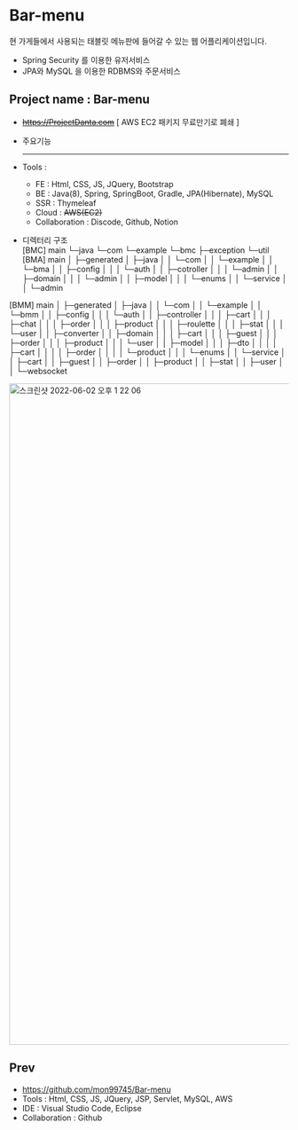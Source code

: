 # Bar-menu
현 가게들에서 사용되는 태블릿 메뉴판에 들어갈 수 있는 웹 어플리케이션입니다.

  - Spring Security 를 이용한 유저서비스
  - JPA와 MySQL 을 이용한 RDBMS와 주문서비스
    
## Project name : Bar-menu
- ~~https://ProjectDanta.com~~ [ AWS EC2 패키지 무료만기로 폐쇄 ]

- 주요기능
  ****

   
- Tools : 

  - FE : Html, CSS, JS, JQuery, Bootstrap
  - BE : Java(8), Spring, SpringBoot, Gradle, JPA(Hibernate), MySQL
  - SSR : Thymeleaf
  - Cloud : ~~AWS(EC2)~~
  - Collaboration : Discode, Github, Notion

- 디렉터리 구조  
[BMC]
main
    └─java
        └─com
            └─example
                └─bmc
                    ├─exception
                    └─util
[BMA]
main
│  ├─generated
│  ├─java
│  │  └─com
│  │      └─example
│  │          └─bma
│  │              ├─config
│  │              │  └─auth
│  │              ├─cotroller
│  │              │  └─admin
│  │              ├─domain
│  │              │  └─admin
│  │              ├─model
│  │              │  └─enums
│  │              └─service
│  │                  └─admin

[BMM]
main
│  ├─generated
│  ├─java
│  │  └─com
│  │      └─example
│  │          └─bmm
│  │              ├─config
│  │              │  └─auth
│  │              ├─controller
│  │              │  ├─cart
│  │              │  ├─chat
│  │              │  ├─order
│  │              │  ├─product
│  │              │  ├─roulette
│  │              │  ├─stat
│  │              │  └─user
│  │              ├─converter
│  │              ├─domain
│  │              │  ├─cart
│  │              │  ├─guest
│  │              │  ├─order
│  │              │  ├─product
│  │              │  └─user
│  │              ├─model
│  │              │  ├─dto
│  │              │  │  ├─cart
│  │              │  │  ├─order
│  │              │  │  └─product
│  │              │  └─enums
│  │              └─service
│  │                  ├─cart
│  │                  ├─guest
│  │                  ├─order
│  │                  ├─product
│  │                  ├─stat
│  │                  ├─user
│  │                  └─websocket

<img width="1193" alt="스크린샷 2022-06-02 오후 1 22 06" src="https://user-images.githubusercontent.com/84507123/171552485-25f2f685-8e3b-4253-9b94-7b60acc90526.png">

## Prev
  - https://github.com/mon99745/Bar-menu
  - Tools : Html, CSS, JS, JQuery, JSP, Servlet, MySQL, AWS
  - IDE : Visual Studio Code, Eclipse 
  - Collaboration : Github
  










